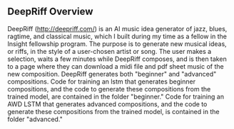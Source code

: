 ## DeepRiff Overview

DeepRiff (http://deepriff.com/) is an AI music idea generator of jazz, blues, ragtime, and classical music, which I built 
during my time as a fellow in the Insight fellowship program. The purpose is to generate new musical ideas,
or riffs, in the style of a user-chosen artist or song. The user makes a selection, waits a few minutes while DeepRiff
composes, and is then taken to a page where they can download a midi file and pdf sheet music of the new composition. 
DeepRiff generates both "beginner" and "advanced" compositions. Code for training an lstm that generates beginner compositions, and the code to generate these compositions from the trained model, are contained in the folder "beginner." Code for training an AWD LSTM that generates advanced compositions, and the code to generate these compositions from the trained model, is contained in the folder "advanced."
